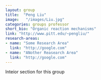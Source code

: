 ```yaml
---
layout: group
title:  "Peng Liu"
image:   "/images/Liu.jpg"
categories: groups professor
short_bio: "Organic reaction mechanisms"
link: "http://www.pitt.edu/~pengliu/"
research-areas: 
- name: "Some Research Area"
  link: "http://google.com"
- name: "ANother Reasearch Area"
  link: "http://google.com"	
---
```

Inteior section for this group 